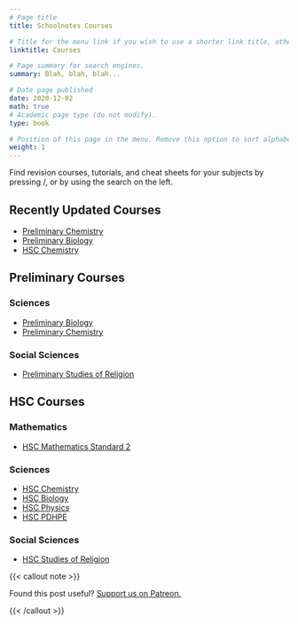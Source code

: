 ```yaml
---
# Page title
title: Schoolnotes Courses

# Title for the menu link if you wish to use a shorter link title, otherwise remove this option.
linktitle: Courses

# Page summary for search engines.
summary: Blah, blah, blah...

# Date page published
date: 2020-12-02
math: true
# Academic page type (do not modify).
type: book

# Position of this page in the menu. Remove this option to sort alphabetically.
weight: 1
---
```


Find revision courses, tutorials, and cheat sheets for your subjects by pressing <span class="sidebar-search-shortcut">/</span>, or by using the search on the left.

## Recently Updated Courses

- [Preliminary Chemistry](chemistry-prelim/)
- [Preliminary Biology](biology-preliminary/)
- [HSC Chemistry](chemistry-hsc/)

## Preliminary Courses

### Sciences

- [Preliminary Biology](biology-preliminary/)
- [Preliminary Chemistry](chemistry-prelim/)

### Social Sciences

- [Preliminary Studies of Religion](sor-prelim/)

## HSC Courses

### Mathematics

- [HSC Mathematics Standard 2](mathematics-standard-hsc/)

### Sciences

- [HSC Chemistry](chemistry-hsc/)
- [HSC Biology](hsc-biology/)
- [HSC Physics](hsc-physics/)
- [HSC PDHPE](pdhpe-hsc/)

### Social Sciences

- [HSC Studies of Religion](hsc-sor/)

{{< callout note >}}

Found this post useful? [Support us on Patreon.](https://patreon.com/schoolnotes)

{{< /callout >}}